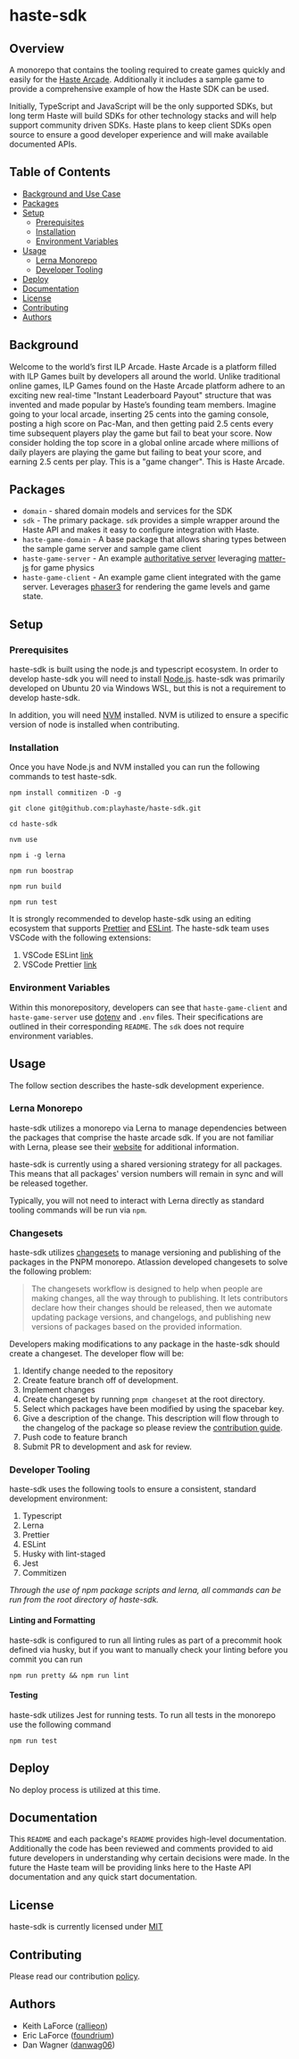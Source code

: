 # haste-sdk

## Overview

A monorepo that contains the tooling required to create games quickly and easily for the [Haste Arcade](https://playhaste.com/). Additionally it includes a sample game to provide a comprehensive example of how the Haste SDK can be used.

Initially, TypeScript and JavaScript will be the only supported SDKs, but long term Haste will build SDKs for other technology stacks and will help support community driven SDKs. Haste plans to keep client SDKs open source to ensure a good developer experience and will make available documented APIs.

<Add deploy badge here>

## Table of Contents

- [Background and Use Case](#background)
- [Packages](#packages)
- [Setup](#setup)
  - [Prerequisites](#prerequisites)
  - [Installation](#installation)
  - [Environment Variables](#environment-variables)
- [Usage](#usage)
  - [Lerna Monorepo](#lerna-monorepo)
  - [Developer Tooling](#developer-tooling)
- [Deploy](#deploy)
- [Documentation](#documentation)
- [License](#license)
- [Contributing](#contributing)
- [Authors](#authors)

## Background

Welcome to the world’s first ILP Arcade. Haste Arcade is a platform filled with ILP Games
built by developers all around the world. Unlike traditional online games, ILP Games found on the Haste Arcade platform adhere to an exciting new real-time "Instant Leaderboard Payout" structure that was invented and made popular by Haste’s founding team members. Imagine going to your local arcade, inserting 25 cents into the gaming console, posting a high score on Pac-Man, and then getting paid 2.5 cents every time subsequent players play the game but fail to beat your score. Now consider holding the top score in a global online arcade where millions of daily players are playing the game but failing to beat your score, and earning 2.5 cents per play. This is a "game changer". This is Haste Arcade.

## Packages

- `domain` - shared domain models and services for the SDK
- `sdk` - The primary package. `sdk` provides a simple wrapper around the Haste API and makes it easy to configure integration with Haste.
- `haste-game-domain` - A base package that allows sharing types between the sample game server and sample game client
- `haste-game-server` - An example [authoritative server](https://www.gabrielgambetta.com/client-server-game-architecture.html) leveraging [matter-js](https://brm.io/matter-js/) for game physics
- `haste-game-client` - An example game client integrated with the game server. Leverages [phaser3](https://phaser.io/phaser3) for rendering the game levels and game state.

## Setup

### Prerequisites

haste-sdk is built using the node.js and typescript ecosystem. In order to develop haste-sdk you will need to install [Node.js](https://nodejs.org/en/). haste-sdk was primarily developed on Ubuntu 20 via Windows WSL, but this is not a requirement to develop haste-sdk.

In addition, you will need [NVM](https://github.com/nvm-sh/nvm) installed. NVM is utilized to ensure a specific version of node is installed when contributing.

### Installation

Once you have Node.js and NVM installed you can run the following commands to test haste-sdk.

`npm install commitizen -D -g`

`git clone git@github.com:playhaste/haste-sdk.git`

`cd haste-sdk`

`nvm use`

`npm i -g lerna`

`npm run boostrap`

`npm run build`

`npm run test`

It is strongly recommended to develop haste-sdk using an editing ecosystem that supports [Prettier](https://prettier.io/) and [ESLint](https://eslint.org/). The haste-sdk team uses VSCode with the following extensions:

1. VSCode ESLint [link](https://marketplace.visualstudio.com/items?itemName=dbaeumer.vscode-eslint)
2. VSCode Prettier [link](https://marketplace.visualstudio.com/items?itemName=SimonSiefke.prettier-vscode)

### Environment Variables

Within this monorepository, developers can see that `haste-game-client` and `haste-game-server` use [dotenv](https://github.com/motdotla/dotenv) and `.env` files. Their specifications are outlined in their corresponding `README`. The `sdk` does not require environment variables.

## Usage

The follow section describes the haste-sdk development experience.

### Lerna Monorepo

haste-sdk utilizes a monorepo via Lerna to manage dependencies between the packages that comprise the haste arcade sdk. If you are not familiar with Lerna, please see their [website](https://lerna.js.org/) for additional information.

haste-sdk is currently using a shared versioning strategy for all packages. This means that all packages' version numbers will remain in sync and will be released together.

Typically, you will not need to interact with Lerna directly as standard tooling commands will be run via `npm`.

### Changesets

haste-sdk utilizes [changesets](https://github.com/atlassian/changesets) to manage versioning and publishing of the packages in the PNPM monorepo. Atlassion developed changesets to solve the following problem:

> The changesets workflow is designed to help when people are making changes, all the way through to publishing. It lets contributors declare how their changes should be released, then we automate updating package versions, and changelogs, and publishing new versions of packages based on the provided information.

Developers making modifications to any package in the haste-sdk should create a changeset. The developer flow will be:

1. Identify change needed to the repository
2. Create feature branch off of development.
3. Implement changes
4. Create changeset by running `pnpm changeset` at the root directory.
5. Select which packages have been modified by using the spacebar key.
6. Give a description of the change. This description will flow through to the changelog of the package so please review the [contribution guide](./CONTRIBUTING.md).
7. Push code to feature branch
8. Submit PR to development and ask for review.

### Developer Tooling

haste-sdk uses the following tools to ensure a consistent, standard development environment:

1. Typescript
2. Lerna
3. Prettier
4. ESLint
5. Husky with lint-staged
6. Jest
7. Commitizen

_Through the use of npm package scripts and lerna, all commands can be run from the root directory of haste-sdk._

#### Linting and Formatting

haste-sdk is configured to run all linting rules as part of a precommit hook defined via husky, but if you want to manually check your linting before you commit you can run

`npm run pretty && npm run lint`

#### Testing

haste-sdk utilizes Jest for running tests. To run all tests in the monorepo use the following command

`npm run test`

## Deploy

No deploy process is utilized at this time.

## Documentation

This `README` and each package's `README` provides high-level documentation. Additionally the code has been reviewed and comments provided to aid future developers in understanding why certain decisions were made. In the future the Haste team will be providing links here to the Haste API documentation and any quick start documentation.

## License

haste-sdk is currently licensed under [MIT](https://github.com/playhaste/haste-sdk/blob/main/LICENSE)

## Contributing

Please read our contribution [policy](https://github.com/playhaste/haste-sdk/blob/main/CONTRIBUTING.md).

## Authors

- Keith LaForce ([rallieon](https://github.com/rallieon/))
- Eric LaForce ([foundrium](https://github.com/foundrium/))
- Dan Wagner ([danwag06](https://github.com/danwag06))

```

```
